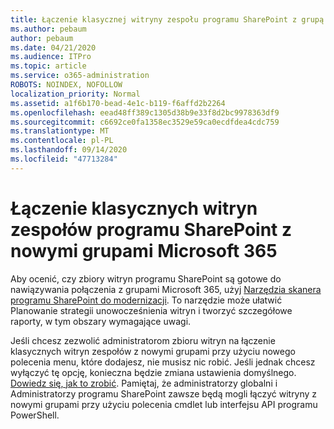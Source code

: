 ```yaml
---
title: Łączenie klasycznej witryny zespołu programu SharePoint z grupą
ms.author: pebaum
author: pebaum
ms.date: 04/21/2020
ms.audience: ITPro
ms.topic: article
ms.service: o365-administration
ROBOTS: NOINDEX, NOFOLLOW
localization_priority: Normal
ms.assetid: a1f6b170-bead-4e1c-b119-f6affd2b2264
ms.openlocfilehash: eead48ff389c1305d38b9e33f8d2bc9978363df9
ms.sourcegitcommit: c6692ce0fa1358ec3529e59ca0ecdfdea4cdc759
ms.translationtype: MT
ms.contentlocale: pl-PL
ms.lasthandoff: 09/14/2020
ms.locfileid: "47713284"
---
```

# <a name="connect-classic-sharepoint-team-sites-to-new-microsoft-365-groups"></a>Łączenie klasycznych witryn zespołów programu SharePoint z nowymi grupami Microsoft 365

Aby ocenić, czy zbiory witryn programu SharePoint są gotowe do nawiązywania połączenia z grupami Microsoft 365, użyj [Narzędzia skanera programu SharePoint do modernizacji](https://go.microsoft.com/fwlink/?linkid=873066). To narzędzie może ułatwić Planowanie strategii unowocześnienia witryn i tworzyć szczegółowe raporty, w tym obszary wymagające uwagi.
  
Jeśli chcesz zezwolić administratorom zbioru witryn na łączenie klasycznych witryn zespołów z nowymi grupami przy użyciu nowego polecenia menu, które dodajesz, nie musisz nic robić. Jeśli jednak chcesz wyłączyć tę opcję, konieczna będzie zmiana ustawienia domyślnego. [Dowiedz się, jak to zrobić](https://go.microsoft.com/fwlink/?linkid=2004316). Pamiętaj, że administratorzy globalni i Administratorzy programu SharePoint zawsze będą mogli łączyć witryny z nowymi grupami przy użyciu polecenia cmdlet lub interfejsu API programu PowerShell.
  

